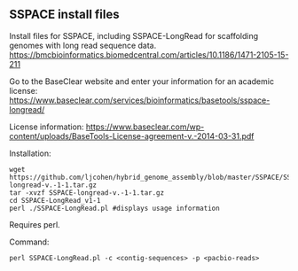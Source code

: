## SSPACE install files 

Install files for SSPACE, including SSPACE-LongRead for scaffolding genomes with long read sequence data.
https://bmcbioinformatics.biomedcentral.com/articles/10.1186/1471-2105-15-211

Go to the BaseClear website and enter your information for an academic license:
https://www.baseclear.com/services/bioinformatics/basetools/sspace-longread/

License information:
https://www.baseclear.com/wp-content/uploads/BaseTools-License-agreement-v.-2014-03-31.pdf

Installation:
```
wget https://github.com/ljcohen/hybrid_genome_assembly/blob/master/SSPACE/SSPACE-longread-v.-1-1.tar.gz
tar -xvzf SSPACE-longread-v.-1-1.tar.gz 
cd SSPACE-LongRead_v1-1
perl ./SSPACE-LongRead.pl #displays usage information
```
Requires perl.

Command:
```
perl SSPACE-LongRead.pl -c <contig-sequences> -p <pacbio-reads>
```
